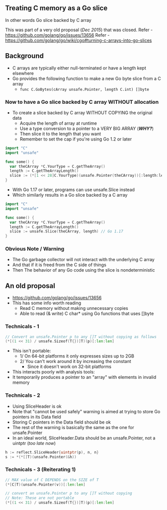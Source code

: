 ## Treating C memory as a Go slice
In other words Go slice backed by C array

This was part of a very old proposal (_Dec 2015_) that was closed.
Refer - https://github.com/golang/go/issues/13656
Refer - https://github.com/golang/go/wiki/cgo#turning-c-arrays-into-go-slices

## Background
- C arrays are typically either null-terminated or have a length kept elsewhere
- Go provides the following function to make a new Go byte slice from a C array
  - `func C.GoBytes(cArray unsafe.Pointer, length C.int) []byte`

### Now to have a Go slice backed by C array WITHOUT allocation
- To create a slice backed by C array WITHOUT COPYING the original data
  - Acquire the length of array at runtime
  - Use a type conversion to a pointer to a VERY BIG ARRAY (**_WHY?_**)
  - Then slice it to the length that you want
  - Remember to set the cap if you're using Go 1.2 or later

```go
import "C"
import "unsafe"

func some() {
  var theCArray *C.YourType = C.getTheArray()
  length := C.getTheArrayLength()
  slice := (*[1 << 28]C.YourType)(unsafe.Pointer(theCArray))[:length:length]	
}
```

- With Go 1.17 or later, programs can use unsafe.Slice instead
- Which similarly results in a Go slice backed by a C array
```go
import "C"
import "unsafe"

func some() {
  var theCArray *C.YourType = C.getTheArray()
  length := C.getTheArrayLength()
  slice := unsafe.Slice(theCArray, length) // Go 1.17	
}
```

### Obvious Note / Warning
- The Go garbage collector will not interact with the underlying C array
- And that if it is freed from the C side of things
- Then The behavior of any Go code using the slice is nondeterministic

## An old proposal
- https://github.com/golang/go/issues/13656
- This has some info worth reading
  - Read C memory without making unnecessary copies
  - Able to read (& write) C char* using Go functions that uses []byte

### Technicals - 1
```go
// Convert an unsafe.Pointer p to any []T without copying as follows
(*[(1 << 31) / unsafe.Sizeof(T{})]T)(p)[:len:len]
```
- This isn't portable:
  - 1/ On 64-bit platforms it only expresses sizes up to 2GB
  - 2/ You can't work around it by increasing the constant
    - Since it doesn't work on 32-bit platforms
- This interacts poorly with analysis tools:
- It temporarily produces a pointer to an "array" with elements in invalid memory

### Technicals - 2
- Using SliceHeader is ok
- Note that "cannot be used safely" warning is aimed at trying to store Go pointers in its Data field
- Storing C pointers in the Data field should be ok
- The rest of the warning is basically the same as the one for unsafe.Pointer
- In an ideal world, SliceHeader.Data should be an unsafe.Pointer, not a uintptr (_too late now_)
```go
h := reflect.SliceHeader{uintptr(p), n, n}
s := *(*[]T)(unsafe.Pointer(&h))
```

### Technicals - 3 (Reiterating 1)
```go
// MAX value of C DEPENDS on the SIZE of T
(*[C]T)(unsafe.Pointer(v))[:len:len]

// convert an unsafe.Pointer p to any []T without copying
// Note: These are not portable
(*[(1 << 31) / unsafe.Sizeof(T{})]T)(p)[:len:len]
```